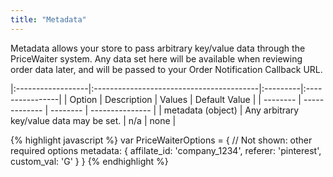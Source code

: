 ```yaml
---
title: "Metadata"
---
```


Metadata allows your store to pass arbitrary key/value data through the PriceWaiter system. Any data set here will be available when reviewing order data later, and will be passed to your Order Notification Callback URL.

|:------------------|:-----------------------------------------|:---------|:----------------|
| Option            | Description                              | Values   | Default Value   |
| --------          | -------------                            | -------- | --------------- |
| metadata (object) | Any arbitrary key/value data may be set. | n/a      | none            |

{% highlight javascript %}
var PriceWaiterOptions = {
    // Not shown: other required options
    metadata: {
        affilate_id: 'company_1234',
        referer: 'pinterest',
        custom_val: 'G'
    }
}
{% endhighlight %}
